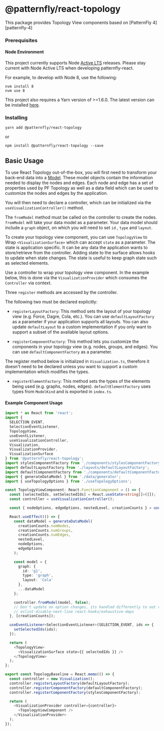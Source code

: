 # @patternfly/react-topology

This package provides Topology View components based on [PatternFly 4][patternfly-4]

### Prerequisites

#### Node Environment

This project currently supports Node [Active LTS](https://github.com/nodejs/Release#release-schedule) releases. Please stay current with Node Active LTS when developing patternfly-react.

For example, to develop with Node 8, use the following:

```
nvm install 8
nvm use 8
```

This project also requires a Yarn version of >=1.6.0. The latest version can be installed [here](https://yarnpkg.com/).

### Installing

```
yarn add @patternfly/react-topology
```

or

```
npm install @patternfly/react-topology --save
```

## Basic Usage

To use React Topology out-of-the-box, you will first need to transform your back-end data into a [Model](https://github.com/patternfly/patternfly-react/blob/main/packages/react-topology/src/types.ts#L16-L20). These model objects contain the information needed to display the nodes and edges. Each node and edge has a set of properties used by PF Topology as well as a data field which can be used to customize the nodes and edges by the application.

You will then need to declare a controller, which can be initialized via the `useVisualizationController()` method.

The `fromModel` method must be called on the controller to create the nodes. `fromModel` will take your data model as a parameter. Your data model should include a `graph` object, on which you will need to set `id` , `type` and `layout`.

To create your topology view component, you can use `TopologyView` to Wrap `<VisualizationSurface>` which can accept `state` as a parameter. The state is application specific. It can be any data the application wants to store/retrieve from the controller. Adding state to the surface allows hooks to update when state changes. The state is useful to keep graph state such as selected elements.

Use a controller to wrap your topology view component. In the example below, this is done via the `VisualizationProvider` which consumes the `Controller` via context.

Three `register` methods are accessed by the controller.

The following two must be declared explicitly\:

- `registerLayoutFactory`\: This method sets the layout of your topology view (e.g. Force, Dagre, Cola, etc.). You can use `defaultLayoutFactory` as a parameter if your application supports all layouts. You can also update `defaultLayout` to a custom implementation if you only want to support a subset of the available layout options.

- `registerComponentFactory`\: This method lets you customize the components in your topology view (e.g. nodes, groups, and edges). You can use `defaultComponentFactory` as a parameter.

The register method below is initialized in `Visualization.ts`, therefore it doesn't need to be declared unless you want to support a custom implementation which modifies the types.

- `registerElementFactory`\: This method sets the types of the elements being used (e.g. graphs, nodes, edges). `defaultElementFactory` uses types from `ModelKind` and is exported in `index.ts`.

#### Example Component Usage

```ts
import * as React from 'react';
import {
  SELECTION_EVENT,
  SelectionEventListener,
  TopologyView,
  useEventListener,
  useVisualizationController,
  Visualization,
  VisualizationProvider,
  VisualizationSurface
} from '@patternfly/react-topology';
import stylesComponentFactory from './components/stylesComponentFactory';
import defaultLayoutFactory from './layouts/defaultLayoutFactory';
import defaultComponentFactory from './components/defaultComponentFactory';
import { generateDataModel } from './data/generator';
import { useTopologyOptions } from './useTopologyOptions';

const TopologyViewComponent: React.FunctionComponent = () => {
  const [selectedIds, setSelectedIds] = React.useState<string[]>([]);
  const controller = useVisualizationController();

  const { nodeOptions, edgeOptions, nestedLevel, creationCounts } = useTopologyOptions(controller);

  React.useEffect(() => {
    const dataModel = generateDataModel(
      creationCounts.numNodes,
      creationCounts.numGroups,
      creationCounts.numEdges,
      nestedLevel,
      nodeOptions,
      edgeOptions
    );

    const model = {
      graph: {
        id: 'g1',
        type: 'graph',
        layout: 'Cola'
      },
      ...dataModel
    };

    controller.fromModel(model, false);
    // Don't update on option changes, its handled differently to not re-layout
    // eslint-disable-next-line react-hooks/exhaustive-deps
  }, [creationCounts]);

  useEventListener<SelectionEventListener>(SELECTION_EVENT, ids => {
    setSelectedIds(ids);
  });

  return (
    <TopologyView>
      <VisualizationSurface state={{ selectedIds }} />
    </TopologyView>
  );
};

export const TopologyBaseline = React.memo(() => {
  const controller = new Visualization();
  controller.registerLayoutFactory(defaultLayoutFactory);
  controller.registerComponentFactory(defaultComponentFactory);
  controller.registerComponentFactory(stylesComponentFactory);

  return (
    <VisualizationProvider controller={controller}>
      <TopologyViewComponent />
    </VisualizationProvider>
  );
});
```
